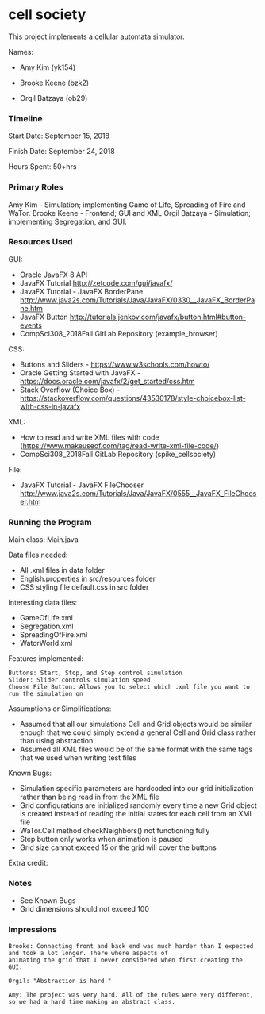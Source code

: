 cell society
====

This project implements a cellular automata simulator.

Names:
* Amy Kim (yk154)

* Brooke Keene (bzk2)

* Orgil Batzaya (ob29)

### Timeline

Start Date: September 15, 2018

Finish Date: September 24, 2018

Hours Spent: 50+hrs

### Primary Roles

Amy Kim - Simulation; implementing Game of Life, Spreading of Fire and WaTor.
Brooke Keene - Frontend; GUI and XML
Orgil Batzaya - Simulation; implementing Segregation,  and GUI.
 


### Resources Used
GUI:
* Oracle JavaFX 8 API
* JavaFX Tutorial http://zetcode.com/gui/javafx/
* JavaFX Tutorial - JavaFX BorderPane http://www.java2s.com/Tutorials/Java/JavaFX/0330__JavaFX_BorderPane.htm
* JavaFX Button http://tutorials.jenkov.com/javafx/button.html#button-events
* CompSci308_2018Fall GitLab Repository (example_browser)

CSS:
* Buttons and Sliders - https://www.w3schools.com/howto/
* Oracle Getting Started with JavaFX - https://docs.oracle.com/javafx/2/get_started/css.htm
* Stack Overflow (Choice Box) - https://stackoverflow.com/questions/43530178/style-choicebox-list-with-css-in-javafx

XML:
* How to read and write XML files with code (https://www.makeuseof.com/tag/read-write-xml-file-code/)
* CompSci308_2018Fall GitLab Repository (spike_cellsociety)

File:
* JavaFX Tutorial - JavaFX FileChooser http://www.java2s.com/Tutorials/Java/JavaFX/0555__JavaFX_FileChooser.htm

### Running the Program

Main class: Main.java

Data files needed: 
* All .xml files in data folder
* English.properties in src/resources folder
* CSS styling file default.css in src folder

Interesting data files: 
* GameOfLife.xml
* Segregation.xml
* SpreadingOfFire.xml
* WatorWorld.xml

Features implemented:

    Buttons: Start, Stop, and Step control simulation
    Slider: Slider controls simulation speed
    Choose File Button: Allows you to select which .xml file you want to run the simulation on 

Assumptions or Simplifications:
* Assumed that all our simulations Cell and Grid objects would be similar enough that we could simply extend a general
Cell and Grid class rather than using abstraction
* Assumed all XML files would be of the same format with the same tags that we used when writing test files

Known Bugs:
* Simulation specific parameters are hardcoded into our grid initialization rather than being read in from the XML file
* Grid configurations are initialized randomly every time a new Grid object is created instead of reading the initial 
states for each cell from an XML file 
* WaTor.Cell method checkNeighbors() not functioning fully
* Step button only works when animation is paused
* Grid size cannot exceed 15 or the grid will cover the buttons

Extra credit:


### Notes
* See Known Bugs
* Grid dimensions should not exceed 100

### Impressions
    Brooke: Connecting front and back end was much harder than I expected and took a lot longer. There where aspects of
    animating the grid that I never considered when first creating the GUI.
    
    Orgil: "Abstraction is hard."
    
    Amy: The project was very hard. All of the rules were very different, so we had a hard time making an abstract class.
